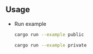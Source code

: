 ## Usage

- Run example

  ```bash
  cargo run --example public
  ```

  ```bash
  cargo run --example private
  ```
